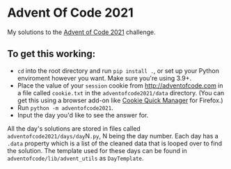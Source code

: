 # Advent Of Code 2021
My solutions to the [Advent of Code 2021](https://adventofcode.com/2021) challenge.

## To get this working:
* `cd` into the root directory and run `pip install .`, or set up your Python enviroment however you want. Make sure you're using 3.9+.
* Place the value of your `session` cookie from http://adventofcode.com in a file called `cookie.txt` in the `adventofcode2021/data` directory. (You can get this using a browser add-on like [Cookie Quick Manager](https://github.com/ysard/cookie-quick-manager) for Firefox.)
* Run `python -m adventofcode2021`.
* Input the day you'd like to see the answer for.

All the day's solutions are stored in files called `adventofcode2021/days/day`N`.py`, N being the day number. Each day has a `.data` property which is a list of the cleaned data that is looped over to find the solution. The template used for these days can be found in `adventofcode/lib/advent_utils` as `DayTemplate`.
